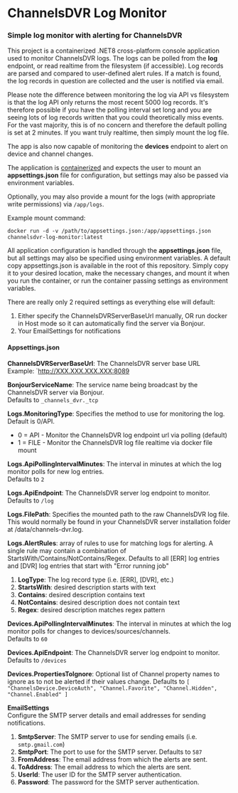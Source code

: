 # ChannelsDVR Log Monitor

### Simple log monitor with alerting for ChannelsDVR

This project is a containerized .NET8 cross-platform console application used to monitor ChannelsDVR logs. 
The logs can be polled from the **log** endpoint, or read realtime from the filesystem (if accessible).
Log records are parsed and compared to user-defined alert rules.  If a match is found, the log 
records in question are collected and the user is notified via email.

Please note the difference between monitoring the log via API vs filesystem is that the log API
only returns the most recent 5000 log records.  It's therefore possible if you have the polling
interval set long and you are seeing lots of log records written that you could theoretically 
miss events.  For the vast majority, this is of no concern and therefore the default polling is set
at 2 minutes.  If you want truly realtime, then simply mount the log file.

The app is also now capable of monitoring the **devices** endpoint to alert on device and channel changes. 

The application is [containerized](https://hub.docker.com/r/kman0/channelsdvr-log-monitor) and expects the user to mount an **appsettings.json** file
for configuration, but settings may also be passed via environment variables.

Optionally, you may also provide a mount for the logs (with appropriate write permissions) via `/app/logs`.

Example mount command:

`docker run -d -v /path/to/appsettings.json:/app/appsettings.json channelsdvr-log-monitor:latest`

All application configuration is handled through the **appsettings.json** file, but all settings may also be specified using environment variables.
A default copy appsettings.json is available in the root of this repository.  Simply copy it to your desired
location, make the necessary changes, and mount it when you run the container, or run the container passing settings as environment variables. 

There are really only 2 required settings as everything else will default:
1.  Either specify the ChannelsDVRServerBaseUrl manually, OR run docker in Host mode so it can automatically find the server via Bonjour.
1.  Your EmailSettings for notifications


#### Appsettings.json

**ChannelsDVRServerBaseUrl**: The ChannelsDVR server base URL <br/>
     Example: `http://XXX.XXX.XXX.XXX:8089

**BonjourServiceName**: The service name being broadcast by the ChannelsDVR server via Bonjour. <br/>
     Defaults to `_channels_dvr._tcp`
 
**Logs.MonitoringType**: Specifies the method to use for monitoring the log.  Default is 0/API. 
  * 0 = API - Monitor the ChannelsDVR log endpoint url via polling (default) 
  * 1 = FILE - Monitor the ChannelsDVR log file realtime via docker file mount

**Logs.ApiPollingIntervalMinutes**: The interval in minutes at which the log monitor polls for new log entries. <br/>
     Defaults to `2`
    
**Logs.ApiEndpoint**: The ChannelsDVR server log endpoint to monitor. <br/>
     Defaults to `/log`

**Logs.FilePath**: Specifies the mounted path to the raw ChannelsDVR log file.  This would normally be found
in your ChannelsDVR server installation folder at /data/channels-dvr.log.

**Logs.AlertRules**: array of rules to use for matching logs for alerting.  A single rule
  may contain a combination of StartsWith/Contains/NotContains/Regex.
  Defaults to all [ERR] log entries and [DVR] log entries that start with "Error running job"
  1. **LogType**: The log record type (i.e. [ERR], [DVR], etc.)
  1. **StartsWith**: desired description starts with text
  1. **Contains**: desired description contains text
  1. **NotContains**: desired description does not contain text
  1. **Regex**: desired description matches regex pattern

**Devices.ApiPollingIntervalMinutes**: The interval in minutes at which the log monitor polls for changes to devices/sources/channels. <br/>
     Defaults to `60`    

**Devices.ApiEndpoint**: The ChannelsDVR server log endpoint to monitor. <br/>
     Defaults to `/devices`

**Devices.PropertiesToIgnore**: Optional list of Channel property names to ignore as to not be alerted if their values change.
     Defaults to `[ "ChannelsDevice.DeviceAuth", "Channel.Favorite", "Channel.Hidden", "Channel.Enabled" ]`


**EmailSettings** <br/>
    Configure the SMTP server details and email addresses for sending notifications.
  1. **SmtpServer**: The SMTP server to use for sending emails (i.e. `smtp.gmail.com`)
  1. **SmtpPort**: The port to use for the SMTP server. Defaults to `587`
  1. **FromAddress**: The email address from which the alerts are sent.
  1. **ToAddress**: The email address to which the alerts are sent.
  1. **UserId**: The user ID for the SMTP server authentication.
  1. **Password**: The password for the SMTP server authentication.




